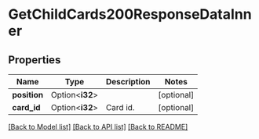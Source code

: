 # GetChildCards200ResponseDataInner

## Properties

Name | Type | Description | Notes
------------ | ------------- | ------------- | -------------
**position** | Option<**i32**> |  | [optional]
**card_id** | Option<**i32**> | Card id. | [optional]

[[Back to Model list]](../README.md#documentation-for-models) [[Back to API list]](../README.md#documentation-for-api-endpoints) [[Back to README]](../README.md)


